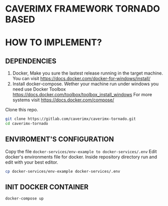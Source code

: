 # CAVERIMX FRAMEWORK TORNADO BASED

# HOW TO IMPLEMENT?


## DEPENDENCIES
1. Docker, Make you sure the lastest release running in the target machine. You can visit https://docs.docker.com/docker-for-windows/install/
2. Install docker-compose. Wether your machine run under windows you need use Docker Toolbox https://docs.docker.com/toolbox/toolbox_install_windows  For more systems visit https://docs.docker.com/compose/

Clone this repo.
```bash
git clone https://gitlab.com/caverimx/caverimx-tornado.git
cd caverimx-tornado
```


## ENVIROMENT'S CONFIGURATION
Copy the file 
`
docker-services/env-example to docker-services/.env
`
Edit docker's environments file for docker. Inside repository directory run and edit with your best editor.

```bash
cp docker-services/env-example docker-services/.env
```
## INIT DOCKER CONTAINER
```bash
docker-compose up
```